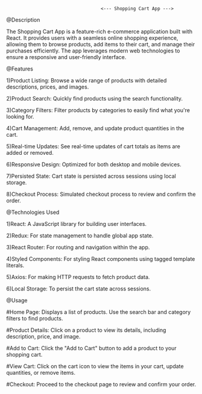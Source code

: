                                        <--- Shopping Cart App --->


@Description

The Shopping Cart App is a feature-rich e-commerce application built with React. It provides users with a seamless online shopping experience, allowing them to browse products, add items to their cart, and manage their purchases efficiently. The app leverages modern web technologies to ensure a responsive and user-friendly interface.


@Features

1)Product Listing: Browse a wide range of products with detailed descriptions, prices, and images.

2)Product Search: Quickly find products using the search functionality.

3)Category Filters: Filter products by categories to easily find what you're looking for.

4)Cart Management: Add, remove, and update product quantities in the cart.

5)Real-time Updates: See real-time updates of cart totals as items are added or removed.

6)Responsive Design: Optimized for both desktop and mobile devices.

7)Persisted State: Cart state is persisted across sessions using local storage.

8)Checkout Process: Simulated checkout process to review and confirm the order.

@Technologies Used

1)React: A JavaScript library for building user interfaces.

2)Redux: For state management to handle global app state.

3)React Router: For routing and navigation within the app.

4)Styled Components: For styling React components using tagged template literals.

5)Axios: For making HTTP requests to fetch product data.

6)Local Storage: To persist the cart state across sessions.

@Usage

#Home Page: Displays a list of products. Use the search bar and category filters to find products.

#Product Details: Click on a product to view its details, including description, price, and image.

#Add to Cart: Click the "Add to Cart" button to add a product to your shopping cart.

#View Cart: Click on the cart icon to view the items in your cart, update quantities, or remove items.

#Checkout: Proceed to the checkout page to review and confirm your order.
